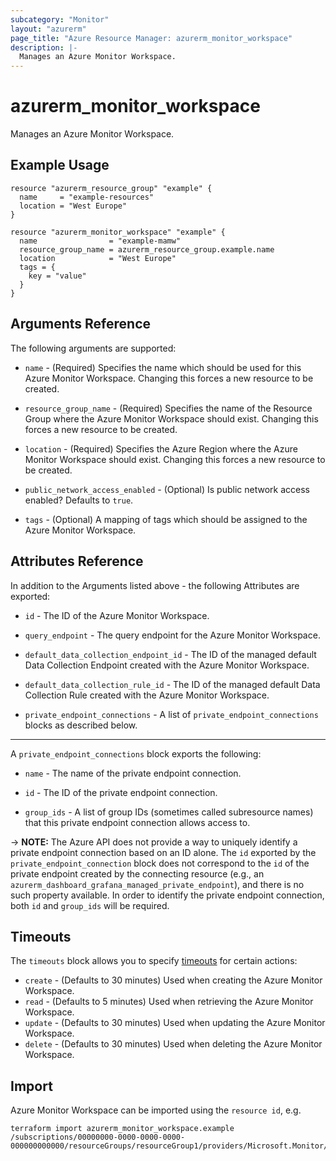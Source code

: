 ```yaml
---
subcategory: "Monitor"
layout: "azurerm"
page_title: "Azure Resource Manager: azurerm_monitor_workspace"
description: |-
  Manages an Azure Monitor Workspace.
---
```


# azurerm_monitor_workspace

Manages an Azure Monitor Workspace.

## Example Usage

```hcl
resource "azurerm_resource_group" "example" {
  name     = "example-resources"
  location = "West Europe"
}

resource "azurerm_monitor_workspace" "example" {
  name                = "example-mamw"
  resource_group_name = azurerm_resource_group.example.name
  location            = "West Europe"
  tags = {
    key = "value"
  }
}
```

## Arguments Reference

The following arguments are supported:

- `name` - (Required) Specifies the name which should be used for this Azure Monitor Workspace. Changing this forces a new resource to be created.

- `resource_group_name` - (Required) Specifies the name of the Resource Group where the Azure Monitor Workspace should exist. Changing this forces a new resource to be created.

- `location` - (Required) Specifies the Azure Region where the Azure Monitor Workspace should exist. Changing this forces a new resource to be created.

- `public_network_access_enabled` - (Optional) Is public network access enabled? Defaults to `true`.

- `tags` - (Optional) A mapping of tags which should be assigned to the Azure Monitor Workspace.

## Attributes Reference

In addition to the Arguments listed above - the following Attributes are exported:

- `id` - The ID of the Azure Monitor Workspace.

- `query_endpoint` - The query endpoint for the Azure Monitor Workspace.

- `default_data_collection_endpoint_id` - The ID of the managed default Data Collection Endpoint created with the Azure Monitor Workspace.

- `default_data_collection_rule_id` - The ID of the managed default Data Collection Rule created with the Azure Monitor Workspace.

- `private_endpoint_connections` - A list of `private_endpoint_connections` blocks as described below.

---

A `private_endpoint_connections` block exports the following:

- `name` - The name of the private endpoint connection.

- `id` - The ID of the private endpoint connection.

- `group_ids` - A list of group IDs (sometimes called subresource names) that this private endpoint connection allows access to.

-> **NOTE:** The Azure API does not provide a way to uniquely identify a private endpoint connection based on an ID alone. The `id` exported by the `private_endpoint_connection` block does not correspond to the `id` of the private endpoint created by the connecting resource (e.g., an `azurerm_dashboard_grafana_managed_private_endpoint`), and there is no such property available. In order to identify the private endpoint connection, both `id` and `group_ids` will be required.

## Timeouts

The `timeouts` block allows you to specify [timeouts](https://www.terraform.io/docs/configuration/resources.html#timeouts) for certain actions:

- `create` - (Defaults to 30 minutes) Used when creating the Azure Monitor Workspace.
- `read` - (Defaults to 5 minutes) Used when retrieving the Azure Monitor Workspace.
- `update` - (Defaults to 30 minutes) Used when updating the Azure Monitor Workspace.
- `delete` - (Defaults to 30 minutes) Used when deleting the Azure Monitor Workspace.

## Import

Azure Monitor Workspace can be imported using the `resource id`, e.g.

```shell
terraform import azurerm_monitor_workspace.example /subscriptions/00000000-0000-0000-0000-000000000000/resourceGroups/resourceGroup1/providers/Microsoft.Monitor/accounts/azureMonitorWorkspace1
```
